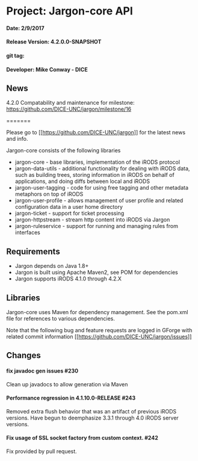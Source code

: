 
# Project: Jargon-core API
#### Date: 2/9/2017 
#### Release Version: 4.2.0.0-SNAPSHOT 
#### git tag: 
#### Developer: Mike Conway - DICE

## News

4.2.0 Compatability and maintenance
for milestone: https://github.com/DICE-UNC/jargon/milestone/16


=======

Please go to [[https://github.com/DICE-UNC/jargon]] for the latest news and info.

Jargon-core consists of the following libraries

* jargon-core - base libraries, implementation of the iRODS protocol
* jargon-data-utils - additional functionality for dealing with iRODS data, such as building trees, storing information in iRODS on behalf of applications, and doing diffs between local and iRODS
* jargon-user-tagging - code for using free tagging and other metadata metaphors on top of iRODS
* jargon-user-profile - allows management of user profile and related configuration data in a user home directory
* jargon-ticket - support for ticket processing
* jargon-httpstream - stream http content into iRODS via Jargon
* jargon-ruleservice - support for running and managing rules from interfaces

## Requirements

* Jargon depends on Java 1.8+
* Jargon is built using Apache Maven2, see POM for dependencies
* Jargon supports iRODS 4.1.0 through 4.2.X

## Libraries

Jargon-core uses Maven for dependency management.  See the pom.xml file for references to various dependencies.

Note that the following bug and feature requests are logged in GForge with related commit information [[https://github.com/DICE-UNC/jargon/issues]]

## Changes

#### fix javadoc gen issues #230

Clean up javadocs to allow generation via Maven

#### Performance regression in 4.1.10.0-RELEASE #243

Removed extra flush behavior that was an artifact of previous iRODS versions.  Have begun to deemphasize 3.3.1 through 4.0 iRODS server versions.

#### Fix usage of SSL socket factory from custom context. #242

Fix provided by pull request.